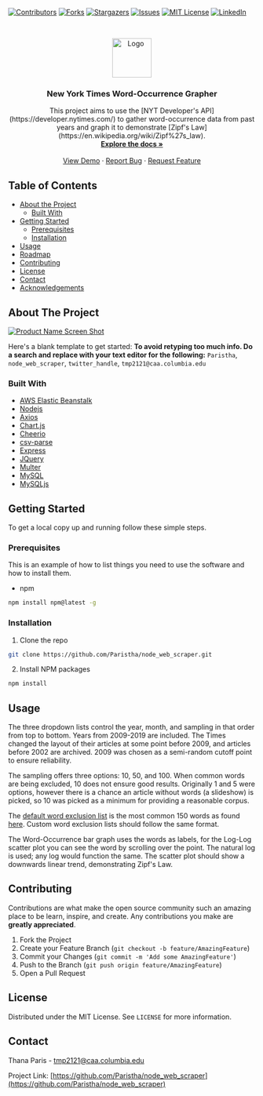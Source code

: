 <!--
*** Thanks for checking out this README Template. If you have a suggestion that would
*** make this better, please fork the repo and create a pull request or simply open
*** an issue with the tag "enhancement".
*** Thanks again! Now go create something AMAZING! :D
***
***
***
*** To avoid retyping too much info. Do a search and replace for the following:
*** Paristha, node_web_scraper, twitter_handle, tmp2121@caa.columbia.edu
-->





<!-- PROJECT SHIELDS -->
<!--
*** I'm using markdown "reference style" links for readability.
*** Reference links are enclosed in brackets [ ] instead of parentheses ( ).
*** See the bottom of this document for the declaration of the reference variables
*** for contributors-url, forks-url, etc. This is an optional, concise syntax you may use.
*** https://www.markdownguide.org/basic-syntax/#reference-style-links
-->
[![Contributors][contributors-shield]][contributors-url]
[![Forks][forks-shield]][forks-url]
[![Stargazers][stars-shield]][stars-url]
[![Issues][issues-shield]][issues-url]
[![MIT License][license-shield]][license-url]
[![LinkedIn][linkedin-shield]][linkedin-url]



<!-- PROJECT LOGO -->
<br />
<p align="center">
  <a href="https://github.com/Paristha/node_web_scraper">
    <img src="images/logo.png" alt="Logo" width="80" height="80">
  </a>

  <h3 align="center">New York Times Word-Occurrence Grapher</h3>

  <p align="center">
    This project aims to use the [NYT Developer's API](https://developer.nytimes.com/) to gather word-occurrence data from past years and graph it to demonstrate [Zipf's Law](https://en.wikipedia.org/wiki/Zipf%27s_law).
    <br />
    <a href="https://github.com/Paristha/node_web_scraper"><strong>Explore the docs »</strong></a>
    <br />
    <br />
    <a href="https://github.com/Paristha/node_web_scraper">View Demo</a>
    ·
    <a href="https://github.com/Paristha/node_web_scraper/issues">Report Bug</a>
    ·
    <a href="https://github.com/Paristha/node_web_scraper/issues">Request Feature</a>
  </p>
</p>



<!-- TABLE OF CONTENTS -->
## Table of Contents

* [About the Project](#about-the-project)
  * [Built With](#built-with)
* [Getting Started](#getting-started)
  * [Prerequisites](#prerequisites)
  * [Installation](#installation)
* [Usage](#usage)
* [Roadmap](#roadmap)
* [Contributing](#contributing)
* [License](#license)
* [Contact](#contact)
* [Acknowledgements](#acknowledgements)



<!-- ABOUT THE PROJECT -->
## About The Project

[![Product Name Screen Shot][product-screenshot]](https://tinyurl.com/timeswordgrapher/)

Here's a blank template to get started:
**To avoid retyping too much info. Do a search and replace with your text editor for the following:**
`Paristha`, `node_web_scraper`, `twitter_handle`, `tmp2121@caa.columbia.edu`


### Built With

* [AWS Elastic Beanstalk](https://aws.amazon.com/elasticbeanstalk/)
* [Nodejs](https://nodejs.org/en/)
* [Axios](https://github.com/axios/axios)
* [Chart.js](https://www.chartjs.org/)
* [Cheerio](https://cheerio.js.org/)
* [csv-parse](https://csv.js.org/parse/)
* [Express](https://expressjs.com/)
* [JQuery](https://jquery.com/)
* [Multer](https://github.com/expressjs/multer)
* [MySQL](https://www.mysql.com/)
* [MySQLjs](https://github.com/mysqljs/mysql)



<!-- GETTING STARTED -->
## Getting Started

To get a local copy up and running follow these simple steps.

### Prerequisites

This is an example of how to list things you need to use the software and how to install them.
* npm
```sh
npm install npm@latest -g
```

### Installation

1. Clone the repo
```sh
git clone https://github.com/Paristha/node_web_scraper.git
```
2. Install NPM packages
```sh
npm install
```



<!-- USAGE EXAMPLES -->
## Usage

The three dropdown lists control the year, month, and sampling in that order from top to bottom.
Years from 2009-2019 are included. The Times changed the layout of their articles at some point before 2009, and articles before 2002 are archived. 2009 was chosen as a semi-random cutoff point to ensure reliability.

The sampling offers three options: 10, 50, and 100. When common words are being excluded, 10 does not ensure good results. Originally 1 and 5 were options, however there is a chance an article without words (a slideshow) is picked, so 10 was picked as a minimum for providing a reasonable corpus.

The [default word exclusion list](https://github.com/Paristha/node_web_scraper/blob/master/exclusion_list.csv) is the most common 150 words as found [here](https://en.wikipedia.org/wiki/Most_common_words_in_English). Custom word exclusion lists should follow the same format.

The Word-Occurrence bar graph uses the words as labels, for the Log-Log scatter plot you can see the word by scrolling over the point. The natural log is used; any log would function the same. The scatter plot should show a downwards linear trend, demonstrating Zipf's Law.





<!-- ROADMAP
## Roadmap

See the [open issues](https://github.com/Paristha/node_web_scraper/issues) for a list of proposed features (and known issues). -->



<!-- CONTRIBUTING -->
## Contributing

Contributions are what make the open source community such an amazing place to be learn, inspire, and create. Any contributions you make are **greatly appreciated**.

1. Fork the Project
2. Create your Feature Branch (`git checkout -b feature/AmazingFeature`)
3. Commit your Changes (`git commit -m 'Add some AmazingFeature'`)
4. Push to the Branch (`git push origin feature/AmazingFeature`)
5. Open a Pull Request



<!-- LICENSE -->
## License

Distributed under the MIT License. See `LICENSE` for more information.



<!-- CONTACT -->
## Contact

Thana Paris - tmp2121@caa.columbia.edu

Project Link: [https://github.com/Paristha/node_web_scraper](https://github.com/Paristha/node_web_scraper)



<!-- ACKNOWLEDGEMENTS 
## Acknowledgements

* []()
* []()
* []() -->





<!-- MARKDOWN LINKS & IMAGES -->
<!-- https://www.markdownguide.org/basic-syntax/#reference-style-links -->
[contributors-shield]: https://img.shields.io/github/contributors/Paristha/node_web_scraper.svg?style=flat-square
[contributors-url]: https://github.com/Paristha/node_web_scraper/graphs/contributors
[forks-shield]: https://img.shields.io/github/forks/Paristha/node_web_scraper.svg?style=flat-square
[forks-url]: https://github.com/Paristha/node_web_scraper/network/members
[stars-shield]: https://img.shields.io/github/stars/Paristha/node_web_scraper.svg?style=flat-square
[stars-url]: https://github.com/Paristha/node_web_scraper/stargazers
[issues-shield]: https://img.shields.io/github/issues/Paristha/node_web_scraper.svg?style=flat-square
[issues-url]: https://github.com/Paristha/node_web_scraper/issues
[license-shield]: https://img.shields.io/github/license/Paristha/node_web_scraper.svg?style=flat-square
[license-url]: https://github.com/Paristha/node_web_scraper/blob/master/LICENSE.txt
[linkedin-shield]: https://img.shields.io/badge/-LinkedIn-black.svg?style=flat-square&logo=linkedin&colorB=555
[linkedin-url]: https://linkedin.com/in/thanaparis
[product-screenshot]: images/screenshot.png